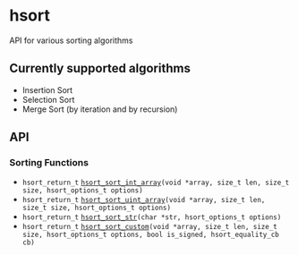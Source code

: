 # hsort
API for various sorting algorithms

## Currently supported algorithms
* Insertion Sort
* Selection Sort
* Merge Sort (by iteration and by recursion)

## API

### Sorting Functions
* `hsort_return_t` [`hsort_sort_int_array`](hsort_sort_int_array)`(void *array, size_t len, size_t size, hsort_options_t options)`
* `hsort_return_t` [`hsort_sort_uint_array`](hsort_sort_uint_array)`(void *array, size_t len, size_t size, hsort_options_t options)`
* `hsort_return_t` [`hsort_sort_str`](hsort_sort_str)`(char *str, hsort_options_t options)`
* `hsort_return_t` [`hsort_sort_custom`](hsort_sort_custom)`(void *array, size_t len, size_t size, hsort_options_t options, bool is_signed, hsort_equality_cb cb)`
